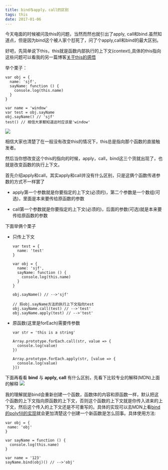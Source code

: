 ```yaml
---
title: bind与apply，call的区别
tags: this
date: 2017-01-06
---
```

今天电面的时候被问及this的问题，当然而然也就引出了apply, call和bind.虽然知道点，但是因为bind这个被人家个怼死了，问了个apply,call和bind的最大区别。

好吧，先简单说下this，this就是函数内部执行的上下文(context),具体的this指向这些问题可以看我的另一篇博客[关于this的感悟](http://blog.sujunfei.cn/#!/detail/582c733bde473702ed011a75)

举个栗子：

    var obj = {
      name: 'sjf',
      sayName: function () {
        console.log(this.name)
      }
    }

    var name = 'window'
    var test = obj.sayName
    obj.sayName() // 'sjf'
    test() // 相信大家都知道这时应该是'window'
![](http://7xrp7o.com1.z0.glb.clouddn.com/this.png)

相信大家也清楚了在一般没有改变this的情况下，this总是指向那个函数的直接触发者。

然后当你想改变这个this的指向的时候，apply，call，bind这三个货就出现了，也就是改变函数的执行上下文。

首先介绍apply和call，其实apply和call并没有什么区别，只是这俩个函数传递参数的方式不一样罢了
  
  * apply第一个参数就是你要指定的上下文(必须的)，第二个参数是一个数组(可选)，里面是本来要传给原函数的参数

  * call第一个参数就是你要指定的上下文(必须的)，后面的参数(可选)就是本来要传给原函数的参数

下面举俩个栗子
    
  * 只传上下文

        var test = {
          name: 'test'
        }

        var obj = {
          name: 'sjf',
          sayName: function () {
            console.log(this.name)
          }
        }

        obj.sayName() // -->'sjf'

        // 将obj.sayName方法的执行上下文指向test
        obj.sayName.call(test) // -->'test'
        obj.sayName.apply(test) // -->'test'
  
  * 原函数(这里是forEach)需要传参数

        var str = 'this is a string'

        Array.prototype.forEach.call(str, value => {
          console.log(value)
        })

        Array.prototype.forEach.apply(str, [value => {
          console.log(value)
        }])

下面再看看 **bind** 与 **apply, call** 有什么区别，先看下比较专业的解释(MDN)上面的解释
![](http://7xrp7o.com1.z0.glb.clouddn.com/MDN-bind.png)

我的理解就是bind会重新创建一个函数，函数体的内容和原函数一样，默认把这个函数的上下文指向原函数的上下文，否则这个函数的上下文就是你传入进来的上下文，然后这个传入的上下文还是不可重写的。具体的实现可以去MDN上看[bind的polyfill的实现](https://developer.mozilla.org/zh-CN/docs/Web/JavaScript/Reference/Global_Objects/Function/bind)就会更加清楚这个创建一个新函数是怎么回事。具体使用方法:

    var obj = {
     name: 'obj'
    }

    var sayName = function () {
      console.log(this.name)
    }

    var name = '123'
    sayName.bind(obj)() // -->'obj'
